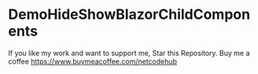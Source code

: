 # DemoHideShowBlazorChildComponents
If you like my work and want to support me, 
Star this Repository.
Buy me a coffee https://www.buymeacoffee.com/netcodehub
